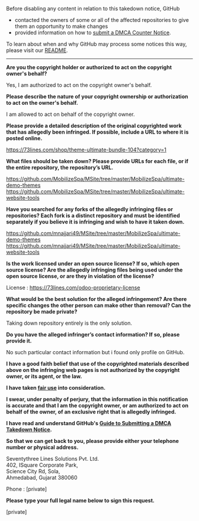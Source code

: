 Before disabling any content in relation to this takedown notice, GitHub
- contacted the owners of some or all of the affected repositories to give them an opportunity to make changes
- provided information on how to [submit a DMCA Counter Notice](https://docs.github.com/en/articles/guide-to-submitting-a-dmca-counter-notice).

To learn about when and why GitHub may process some notices this way, please visit our [README](https://github.com/github/dmca/blob/master/README.md).

---

**Are you the copyright holder or authorized to act on the copyright owner's behalf?**

Yes, I am authorized to act on the copyright owner's behalf.

**Please describe the nature of your copyright ownership or authorization to act on the owner's behalf.**

I am allowed to act on behalf of the copyright owner.

**Please provide a detailed description of the original copyrighted work that has allegedly been infringed. If possible, include a URL to where it is posted online.**

https://73lines.com/shop/theme-ultimate-bundle-104?category=1

**What files should be taken down? Please provide URLs for each file, or if the entire repository, the repository’s URL.**

https://github.com/MobilizeSpa/MSite/tree/master/MobilizeSpa/ultimate-demo-themes  
https://github.com/MobilizeSpa/MSite/tree/master/MobilizeSpa/ultimate-website-tools

**Have you searched for any forks of the allegedly infringing files or repositories? Each fork is a distinct repository and must be identified separately if you believe it is infringing and wish to have it taken down.**

https://github.com/mnajjari49/MSite/tree/master/MobilizeSpa/ultimate-demo-themes  
https://github.com/mnajjari49/MSite/tree/master/MobilizeSpa/ultimate-website-tools

**Is the work licensed under an open source license? If so, which open source license? Are the allegedly infringing files being used under the open source license, or are they in violation of the license?**

License : https://73lines.com/odoo-proprietary-license

**What would be the best solution for the alleged infringement? Are there specific changes the other person can make other than removal? Can the repository be made private?**

Taking down repository entirely is the only solution.

**Do you have the alleged infringer’s contact information? If so, please provide it.**

No such particular contact information but i found only profile on GitHub.

**I have a good faith belief that use of the copyrighted materials described above on the infringing web pages is not authorized by the copyright owner, or its agent, or the law.**

**I have taken <a href="https://www.lumendatabase.org/topics/22">fair use</a> into consideration.**

**I swear, under penalty of perjury, that the information in this notification is accurate and that I am the copyright owner, or am authorized to act on behalf of the owner, of an exclusive right that is allegedly infringed.**

**I have read and understand GitHub's <a href="https://docs.github.com/articles/guide-to-submitting-a-dmca-takedown-notice/">Guide to Submitting a DMCA Takedown Notice</a>.**

**So that we can get back to you, please provide either your telephone number or physical address.**

Seventythree Lines Solutions Pvt. Ltd.  
402, ISquare Corporate Park,  
Science City Rd, Sola,  
Ahmedabad, Gujarat 380060

Phone : [private]

**Please type your full legal name below to sign this request.**

[private]
